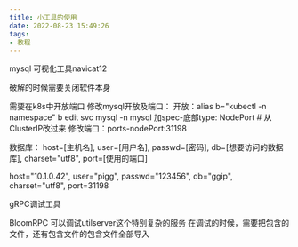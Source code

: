 ```yaml
---
title: 小工具的使用
date: 2022-08-23 15:49:26
tags:
- 教程
---
```






mysql 可视化工具navicat12

破解的时候需要关闭软件本身

需要在k8s中开放端口
修改mysql开放及端口：
开放：alias b="kubectl -n namespace"
         b edit svc mysql -n mysql
      加spec-底部type: NodePort         # 从ClusterIP改过来
修改端口：ports-nodePort:31198

数据库：
host=[主机名],
user=[用户名],
passwd=[密码],
db=[想要访问的数据库],
charset="utf8",
port=[使用的端口]



host="10.1.0.42",
user="pigg",
passwd="123456",
db="ggip",
charset="utf8",
port=31198


gRPC调试工具

BloomRPC
可以调试utilserver这个特别复杂的服务
在调试的时候，需要把包含的文件，还有包含文件的包含文件全部导入





